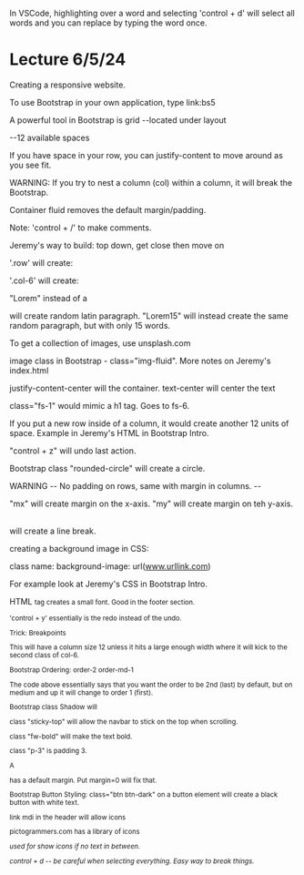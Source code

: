 In VSCode, highlighting over a word and selecting 'control + d' will select all words and you can replace by typing the word once. 


# Lecture 6/5/24

Creating a responsive website.

To use Bootstrap in your own application, type link:bs5

A powerful tool in Bootstrap is grid --located under layout
<div class="container"> --12 available spaces
    <div class="row">
        <div class="col-4"></div>
        <div class="col-4"></div>
    </div>
</div>


If you have space in your row, you can justify-content to move around as you see fit. 

WARNING: If you try to nest a column (col) within a column, it will break the Bootstrap. 

Container fluid removes the default margin/padding.

Note: 'control + /' to make comments. 

Jeremy's way to build:
top down, get close then move on

'.row' will create: 
<div class="row">
</div>

'.col-6' will create: 
<div class="col-6">
</div>

"Lorem" instead of a <p> will create random latin paragraph. 
"Lorem15" will instead create the same random paragraph, but with only 15 words.

To get a collection of images, use unsplash.com

image class in Bootstrap - class="img-fluid". More notes on Jeremy's index.html


justify-content-center will the container.
text-center will center the text

class="fs-1" would mimic a h1 tag. Goes to fs-6.

If you put a new row inside of a column, it would create another 12 units of space. Example in Jeremy's HTML in Bootstrap Intro.

"control + z" will undo last action.

Bootstrap class "rounded-circle" will create a circle.

WARNING -- No padding on rows, same with margin in columns. --

"mx" will create margin on the x-axis.
"my" will create margin on teh y-axis.

<br> will create a line break.

creating a background image in CSS:

class name:
background-image: url(www.urllink.com)

For example look at Jeremy's CSS in Bootstrap Intro. 

HTML <small> tag creates a small font. Good in the footer section.

'control + y' essentially is the redo instead of the undo.


Trick: Breakpoints

<div class="col-12 col-md-6"> This will have a column size 12 unless it hits a large enough width where it will kick to the second class of col-6. 

Bootstrap Ordering:
order-2 order-md-1

The code above essentially says that you want the order to be 2nd (last) by default, but on medium and up it will change to order 1 (first).


Bootstrap class Shadow will 

class "sticky-top" will allow the navbar to stick on the top when scrolling.

class "fw-bold" will make the text bold.

class "p-3" is padding 3.

A <p> has a default margin. Put margin=0 will fix that. 

Bootstrap Button Styling: 
class="btn btn-dark" on a button element will create a black button with white text. 

link mdi in the header will allow icons

pictogrammers.com has a library of icons

<i> used for show icons if no text in between. 

control + d -- be careful when selecting everything. Easy way to break things. 

